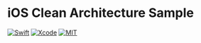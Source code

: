 #  iOS Clean Architecture Sample
[![Swift](https://img.shields.io/badge/Swift-5.0-orange.svg)](https://swift.org)
[![Xcode](https://img.shields.io/badge/Xcode-11.0-blue.svg)](https://developer.apple.com/xcode)
[![MIT](https://img.shields.io/badge/License-MIT-green.svg)](https://opensource.org/licenses/MIT)


